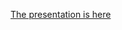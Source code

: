 [The presentation is here](https://financial-education.github.io/the_goal_of_financial_management/)
